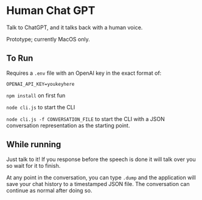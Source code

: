 # Human Chat GPT
Talk to ChatGPT, and it talks back with a human voice.

Prototype; currently MacOS only.

## To Run
Requires a `.env` file with an OpenAI key in the exact format of:
```
OPENAI_API_KEY=youkeyhere
```

`npm install` on first fun

`node cli.js` to start the CLI

`node cli.js -f CONVERSATION_FILE` to start the CLI with a JSON conversation representation as the
starting point.

## While running
Just talk to it! If you response before the speech is done it will talk over you so wait for it to
finish.

At any point in the conversation, you can type `.dump` and the application will save your chat
history to a timestamped JSON file. The conversation can continue as normal after doing so.
